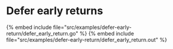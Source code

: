 # Defer early returns

{% embed include file="src/examples/defer-early-return/defer_early_return.go" %}
{% embed include file="src/examples/defer-early-return/defer_early_return.out" %}


